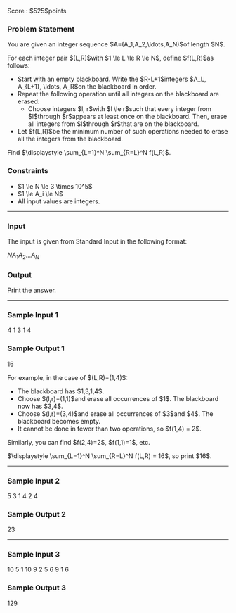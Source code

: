 
<div>

<span>

<span>

<p>
Score : $525$points
</p>

<div>

<section>

### **Problem Statement**

<p>
You are given an integer sequence $A=(A_1,A_2,\ldots,A_N)$of length $N$.
</p>

<p>
For each integer pair $(L,R)$with $1 \le L \le R \le N$, define $f(L,R)$as follows:
</p>

<ul>

<li>
Start with an empty blackboard. Write the $R-L+1$integers $A_L, A_{L+1}, \ldots, A_R$on the blackboard in order.
</li>

<li>
Repeat the following operation until all integers on the blackboard are erased:
<ul>

<li>
Choose integers $l, r$with $l \le r$such that every integer from $l$through $r$appears at least once on the blackboard. Then, erase all integers from $l$through $r$that are on the blackboard.
</li>

</ul>

</li>

<li>
Let $f(L,R)$be the minimum number of such operations needed to erase all the integers from the blackboard.
</li>

</ul>

<p>
Find $\displaystyle \sum_{L=1}^N \sum_{R=L}^N f(L,R)$.
</p>

</section>

</div>

<div>

<section>

### **Constraints**

<ul>

<li>
$1 \le N \le 3 \times 10^5$
</li>

<li>
$1 \le A_i \le N$
</li>

<li>
All input values are integers.
</li>

</ul>

</section>

</div>

---

<div>

<div>

<section>

### **Input**

<p>
The input is given from Standard Input in the following format:
</p>

<div>

$N$$A_1$$A_2$$\ldots$$A_N$
</div>

</section>

</div>

<div>

<section>

### **Output**

<p>
Print the answer.
</p>

</section>

</div>

</div>

---

<div>

<section>

### **Sample Input 1**

<div>

4
1 3 1 4

</div>

</section>

</div>

<div>

<section>

### **Sample Output 1**

<div>

16

</div>

<p>
For example, in the case of $(L,R)=(1,4)$:
</p>

<ul>

<li>
The blackboard has $1,3,1,4$.
</li>

<li>
Choose $(l,r)=(1,1)$and erase all occurrences of $1$. The blackboard now has $3,4$.
</li>

<li>
Choose $(l,r)=(3,4)$and erase all occurrences of $3$and $4$. The blackboard becomes empty.
</li>

<li>
It cannot be done in fewer than two operations, so $f(1,4) = 2$.
</li>

</ul>

<p>
Similarly, you can find $f(2,4)=2$, $f(1,1)=1$, etc.
</p>

<p>
$\displaystyle \sum_{L=1}^N \sum_{R=L}^N f(L,R) = 16$, so print $16$.
</p>

</section>

</div>

---

<div>

<section>

### **Sample Input 2**

<div>

5
3 1 4 2 4

</div>

</section>

</div>

<div>

<section>

### **Sample Output 2**

<div>

23

</div>

</section>

</div>

---

<div>

<section>

### **Sample Input 3**

<div>

10
5 1 10 9 2 5 6 9 1 6

</div>

</section>

</div>

<div>

<section>

### **Sample Output 3**

<div>

129

</div>

</section>

</div>

</span>

</span>

</div>
